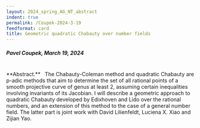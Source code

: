 ```yaml
---
layout: 2024_spring_AG_NT_abstract
indent: true
permalink: /Coupek-2024-3-19
feedformat: card
title: Geometric quadratic Chabauty over number fields
---
```


##### Pavel Coupek, March 19, 2024
<br>
**Abstract.** &nbsp; The Chabauty-Coleman method and quadratic Chabauty are p-adic methods that aim to determine the set of all rational points of a smooth projective curve of genus at least 2, assuming certain inequalities involving invariants of its Jacobian. I will describe a geometric approach to quadratic Chabauty developed by Edixhoven and Lido over the rational numbers, and an extension of this method to the case of a general number field. The latter part is joint work with David Lilienfeldt, Luciena X. Xiao and Zijian Yao.